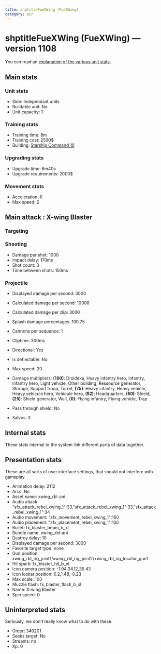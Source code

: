 ```yaml
---
title: shptitleFueXWing (FueXWing)
category: air
---
```


# shptitleFueXWing (FueXWing) — version 1108

You can read an [explanation  of the various unit stats](unitexplained.md).

## Main stats

### Unit stats

  * Side: Independant units
  * Buildable unit: No
  * Unit capacity: 1

### Training stats

  * Training time: 8m
  * Training cost: 2500$
  * Building: [Starship Command 10](rebelFleetCommand.html)

### Upgrading stats

  * Upgrade time: 6m40s
  * Upgrade requirements: 2000$

### Movement stats

  * Acceleration: 0
  * Max speed: 2

## Main attack : X-wing Blaster

### Targeting


### Shooting

  * Damage per shot: 1000
  * Impact delay: 170ms
  * Shot count: 3
  * Time between shots: 150ms

### Projectile

  * Displayed damage per second: 3000
  * Calculated damage per second: 10000
  * Calculated damage per clip: 3000
  * Splash damage percentages: 100,75

  * Cannons per sequence: 1
  * Cliptime: 300ms
  * Directional: Yes
  * Is deflectable: No
  * Max speed: 20
  * Damage multipliers: **(100)**: Droideka, Heavy infantry hero, Infantry, Infantry hero, Light vehicle, Other building, Ressource generator, Storage, Support troop, Turret, **(75)**: Heavy infantry, Heavy vehicle, Heavy vehicule hero, Vehicule hero, **(52)**: Headquarters, **(50)**: Shield, **(25)**: Shield generator, Wall, **(0)**: Flying infantry, Flying vehicle, Trap
  * Pass through shield: No
  * Salvos: 3

## Internal stats

These stats internal to the system link different parts of data together.


## Presentation stats

These are all sorts of user interface settings, that should not interfere with gameplay.

  * Animation delay: 2112
  * Arcs: No
  * Asset name: xwing_rbl-ani
  * Audio attack: "sfx_attack_rebel_xwing_1":33,"sfx_attack_rebel_xwing_1":33,"sfx_attack_rebel_xwing_1":34
  * Audio movement: "sfx_movement_rebel_xwing_1":100
  * Audio placement: "sfx_placement_rebel_xwing_1":100
  * Bullet: fx_blaster_beam_b_xl
  * Bundle name: xwing_rbl-ani
  * Destroy delay: 10
  * Displayed damage per second: 3000
  * Favorite target type: none
  * Gun position: xwing_rbl_rig_joint1/xwing_rbl_rig_joint2/xwing_rbl_rig_locator_gun1
  * Hit spark: fx_blaster_hit_b_xl
  * Icon camera position: -1.94,34.12,39.43
  * Icon lookat position: 0.2,1.48,-0.23
  * Max scale: 100
  * Muzzle flash: fx_blaster_flash_b_xl
  * Name: X-wing Blaster
  * Spin speed: 0

## Uninterpreted stats

Seriously, we don't really know what to do with these.

  * Order: 340201
  * Seeks target: No
  * Streams: no
  * Xp: 0


